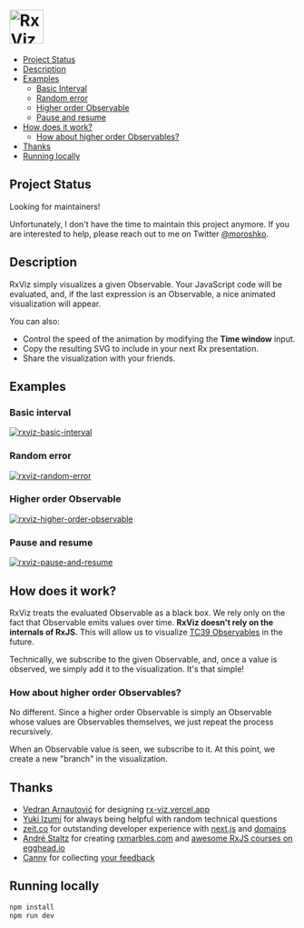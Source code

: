 # <a href='https://rx-viz.vercel.app'><img src='https://user-images.githubusercontent.com/259753/26937967-b6bd7262-4c27-11e7-97f3-29878d7ec468.png' height='60' alt='RxViz logo'></a>

- [Project Status](#project-status)
- [Description](#description)
- [Examples](#examples)
  - [Basic Interval](#basic-interval)
  - [Random error](#random-error)
  - [Higher order Observable](#higher-order-observable)
  - [Pause and resume](#pause-and-resume)
- [How does it work?](#how-does-it-work)
  - [How about higher order Observables?](#how-about-higher-order-observables)
- [Thanks](#thanks)
- [Running locally](#running-locally)

## Project Status

Looking for maintainers!

Unfortunately, I don't have the time to maintain this project anymore. If you are interested to help, please reach out to me on Twitter [@moroshko](https://twitter.com/moroshko).

## Description

RxViz simply visualizes a given Observable. Your JavaScript code will be evaluated, and, if the last expression is an Observable, a nice animated visualization will appear.

You can also:

- Control the speed of the animation by modifying the **Time window** input.
- Copy the resulting SVG to include in your next Rx presentation.
- Share the visualization with your friends.

## Examples

### Basic interval

[![rxviz-basic-interval](https://user-images.githubusercontent.com/259753/26908333-f27e17f8-4bae-11e7-87b8-3851778e9cf6.gif)](https://rx-viz.vercel.app/examples/basic-interval)

### Random error

[![rxviz-random-error](https://user-images.githubusercontent.com/259753/27258497-e7eeb36a-53b0-11e7-8399-8e3cea31f7e6.gif)](https://rx-viz.vercel.app/examples/random-error)

### Higher order Observable

[![rxviz-higher-order-observable](https://user-images.githubusercontent.com/259753/26908347-fefb6fa8-4bae-11e7-8d06-0658e3cf1e17.gif)](https://rx-viz.vercel.app/examples/higher-order-observable)

### Pause and resume

[![rxviz-pause-and-resume](https://user-images.githubusercontent.com/259753/26908310-bb0f8540-4bae-11e7-9bb7-9520ec567fdf.gif)](https://rx-viz.vercel.app/examples/pause-and-resume)

## How does it work?

RxViz treats the evaluated Observable as a black box. We rely only on the fact that Observable emits values over time. **RxViz doesn't rely on the internals of RxJS.** This will allow us to visualize [TC39 Observables](https://github.com/tc39/proposal-observable) in the future.

Technically, we subscribe to the given Observable, and, once a value is observed, we simply add it to the visualization. It's that simple!

### How about higher order Observables?

No different. Since a higher order Observable is simply an Observable whose values are Observables themselves, we just repeat the process recursively.

When an Observable value is seen, we subscribe to it. At this point, we create a new "branch" in the visualization.

## Thanks

- [Vedran Arnautović](https://twitter.com/vedranio) for designing [rx-viz.vercel.app](https://rx-viz.vercel.app)
- [Yuki Izumi](https://github.com/kivikakk) for always being helpful with random technical questions
- [zeit.co](https://zeit.co) for outstanding developer experience with [next.js](https://github.com/zeit/next.js) and [domains](https://zeit.co/domains)
- [André Staltz](https://twitter.com/andrestaltz) for creating [rxmarbles.com](http://rxmarbles.com) and [awesome RxJS courses on egghead.io](https://egghead.io/courses#technology-rx)
- [Canny](https://canny.io) for collecting [your feedback](https://rx-viz.vercel.app/feedback)

## Running locally

```bash
npm install
npm run dev
```
